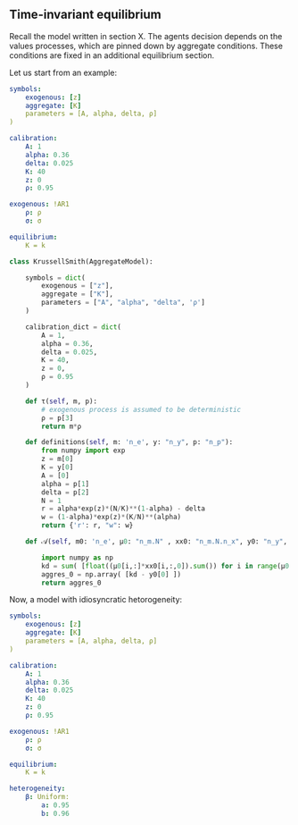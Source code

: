 ## Time-invariant equilibrium

Recall the model written in section X. The agents decision depends on the values processes, which
are pinned down by aggregate conditions. These conditions are fixed in an additional equilibrium
section.

Let us start from an example:

```yaml tab=
symbols:
    exogenous: [z]
    aggregate: [K]
    parameters = [A, alpha, delta, ρ]
)

calibration:
    A: 1
    alpha: 0.36
    delta: 0.025
    K: 40
    z: 0
    ρ: 0.95

exogenous: !AR1
    ρ: ρ
    σ: σ

equilibrium:
    K = k
```

```python tab=
class KrussellSmith(AggregateModel):

    symbols = dict(
        exogenous = ["z"],
        aggregate = ["K"],
        parameters = ["A", "alpha", "delta", 'ρ']
    )

    calibration_dict = dict(
        A = 1,
        alpha = 0.36,
        delta = 0.025,
        K = 40,
        z = 0,
        ρ = 0.95
    )

    def τ(self, m, p):
        # exogenous process is assumed to be deterministic
        ρ = p[3]
        return m*ρ

    def definitions(self, m: 'n_e', y: "n_y", p: "n_p"):
        from numpy import exp
        z = m[0]
        K = y[0]
        A = [0]
        alpha = p[1]
        delta = p[2]
        N = 1
        r = alpha*exp(z)*(N/K)**(1-alpha) - delta
        w = (1-alpha)*exp(z)*(K/N)**(alpha)
        return {'r': r, "w": w}

    def 𝒜(self, m0: 'n_e', μ0: "n_m.N" , xx0: "n_m.N.n_x", y0: "n_y", p: "n_p"):

        import numpy as np
        kd = sum( [float((μ0[i,:]*xx0[i,:,0]).sum()) for i in range(μ0.shape[0])] )
        aggres_0 = np.array( [kd - y0[0] ])
        return aggres_0
```


Now, a model with idiosyncratic hetorogeneity:



```yaml tab=
symbols:
    exogenous: [z]
    aggregate: [K]
    parameters = [A, alpha, delta, ρ]
)

calibration:
    A: 1
    alpha: 0.36
    delta: 0.025
    K: 40
    z: 0
    ρ: 0.95

exogenous: !AR1
    ρ: ρ
    σ: σ

equilibrium:
    K = k

heterogeneity:
    β: Uniform:
        a: 0.95
        b: 0.96
```
